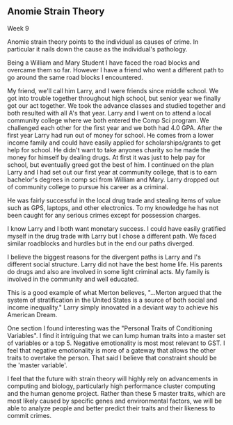 Anomie Strain Theory
--------------------

Week 9

Anomie strain theory points to the individual as causes of crime. In
particular it nails down the cause as the individual's pathology.

Being a William and Mary Student I have faced the road blocks and
overcame them so far. However I have a friend who went a different path
to go around the same road blocks I encountered.

My friend, we'll call him Larry, and I were friends since middle school.
We got into trouble together throughout high school, but senior year we
finally got our act together. We took the advance classes and studied
together and both resulted with all A's that year. Larry and I went on
to attend a local community college where we both entered the Comp Sci
program. We challenged each other for the first year and we both had 4.0
GPA. After the first year Larry had run out of money for school. He
comes from a lower income family and could have easily applied for
scholarships/grants to get help for school. He didn't want to take
anyones charity so he made the money for himself by dealing drugs. At
first it was just to help pay for school, but eventually greed got the
best of him. I continued on the plan Larry and I had set out our first
year at community college, that is to earn bachelor's degrees in comp
sci from William and Mary. Larry dropped out of community college to
pursue his career as a criminal.

He was fairly successful in the local drug trade and stealing items of
value such as GPS, laptops, and other electronics. To my knowledge he
has not been caught for any serious crimes except for possession
charges. 

I know Larry and I both want monetary success. I could have easily
gratified myself in the drug trade with Larry but I chose a different
path. We faced similar roadblocks and hurdles but in the end our paths
diverged.

I believe the biggest reasons for the divergent paths is Larry and I's
different social structure. Larry did not have the best home life. His
parents do drugs and also are involved in some light criminal acts. My family is
involved in the community and well educated.

This is a good example of what Merton believes, "...Merton argued that the 
system of stratification in the United States is  a source of both social
and income inequality." Larry simply innovated in a deviant way to
achieve his American Dream.

One section I found interesting was the "Personal Traits of Conditioning
Variables". I find it intriguing that we can lump human traits into a
master set of variables or a top 5. Negative emotionality is most most
relevant to GST. I feel that negative emotionality is more of a gateway
that allows the other traits to overtake the person. That said I believe
that constraint should be the 'master variable'. 

I feel that the future with strain theory will highly rely on
advancements in computing and biology, particularly high performance
cluster computing and the human genome project. Rather than these 5
master traits, which are most likely caused by specific genes and
environmental factors, we will be able to analyze people and better
predict their traits and their likeness to commit crimes.
